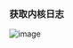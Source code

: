 
### 获取内核日志
![image](https://github.com/tjyx111/note/assets/140045445/297857f9-5ad1-4d5d-ba87-d102c7d5f173)
